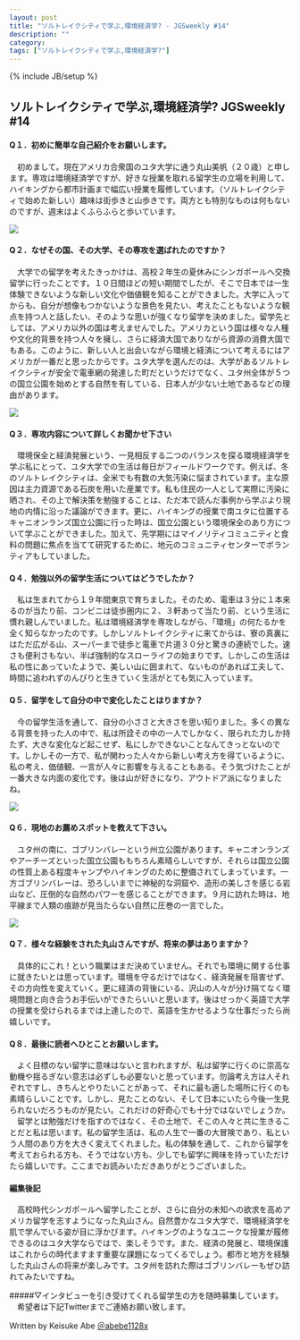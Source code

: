 ```yaml
---
layout: post
title: "ソルトレイクシティで学ぶ,環境経済学? - JGSweekly #14"
description: ""
category: 
tags: ["ソルトレイクシティで学ぶ,環境経済学?"]
---
```

{% include JB/setup %}

## ソルトレイクシティで学ぶ,環境経済学? JGSweekly #14

#### Q１．初めに簡単な自己紹介をお願いします。

　初めまして。現在アメリカ合衆国のユタ大学に通う丸山美帆（２０歳）と申します。専攻は環境経済学ですが、好きな授業を取れる留学生の立場を利用して、ハイキングから都市計画まで幅広い授業を履修しています。（ソルトレイクシティで始めた新しい）趣味は街歩きと山歩きです。両方とも特別なものは何もないのですが、週末はよくふらふらと歩いています。

![]({{site.url}}/assets/uploads/14/utah.jpg)

#### Q２．なぜその国、その大学、その専攻を選ばれたのですか？

　大学での留学を考えたきっかけは、高校２年生の夏休みにシンガポールへ交換留学に行ったことです。１０日間ほどの短い期間でしたが、そこで日本では一生体験できないような新しい文化や価値観を知ることができました。大学に入ってからも、自分が想像もつかないような景色を見たい、考えたこともないような観点を持つ人と話したい、そのような思いが強くなり留学を決めました。留学先としては、アメリカ以外の国は考えませんでした。アメリカという国は様々な人種や文化的背景を持つ人々を擁し、さらに経済大国でありながら資源の消費大国でもある。このように、新しい人と出会いながら環境と経済について考えるにはアメリカが一番だと思ったからです。ユタ大学を選んだのは、大学があるソルトレイクシティが安全で電車網の発達した町だというだけでなく、ユタ州全体が５つの国立公園を始めとする自然を有している、日本人が少ない土地であるなどの理由があります。

![]({{site.url}}/assets/uploads/14/lib.jpg)

#### Q３．専攻内容について詳しくお聞かせ下さい
　環境保全と経済発展という、一見相反する二つのバランスを探る環境経済学を学ぶ私にとって、ユタ大学での生活は毎日がフィールドワークです。例えば、冬のソルトレイクシティは、全米でも有数の大気汚染に悩まされています。主な原因は主力資源である石炭を用いた産業です。私も住民の一人として実際に汚染に晒され、その上で解決策を勉強することは、ただ本で読んだ事例から学ぶより現地の内情に沿った議論ができます。更に、ハイキングの授業で南ユタに位置するキャニオンランズ国立公園に行った時は、国立公園という環境保全のあり方について学ぶことができました。加えて、先学期にはマイノリティコミュニティと食料の問題に焦点を当てて研究するために、地元のコミュニティセンターでボランティアもしていました。

#### Q４．勉強以外の留学生活についてはどうでしたか？

　私は生まれてから１９年間東京で育ちました。そのため、電車は３分に１本来るのが当たり前、コンビニは徒歩圏内に２、３軒あって当たり前、という生活に慣れ親しんでいました。私は環境経済学を専攻しながら、「環境」の何たるかを全く知らなかったのです。しかしソルトレイクシティに来てからは、寮の真裏にはただ広がる山、スーパーまで徒歩と電車で片道３０分と驚きの連続でした。速さも便利さもない、半ば強制的なスローライフの始まりです。しかしこの生活は私の性にあっていたようで、美しい山に囲まれて、ないものがあれば工夫して、時間に追われずのんびりと生きていく生活がとても気に入っています。

#### Q５．留学をして自分の中で変化したことはりますか？

　今の留学生活を通して、自分の小ささと大きさを思い知りました。多くの異なる背景を持った人の中で、私は所詮その中の一人でしかなく、限られた力しか持たず、大きな変化など起こせず、私にしかできないことなんてきっとないのです。しかしその一方で、私が関わった人々から新しい考え方を得ているように、私の考え、価値観、一言が人々に影響を与えることもある。そう気づけたことが一番大きな内面の変化です。後は山が好きになり、アウトドア派になりましたね。

![]({{site.url}}/assets/uploads/14/national_park.jpg)

#### Q６．現地のお薦めスポットを教えて下さい。

　ユタ州の南に、ゴブリンバレーという州立公園があります。キャニオンランズやアーチーズといった国立公園ももちろん素晴らしいですが、それらは国立公園の性質上ある程度キャンプやハイキングのために整備されてしまっています。一方ゴブリンバレーは、恐ろしいまでに神秘的な洞窟や、造形の美しさを感じる岩山など、圧倒的な自然のパワーを感じることができます。９月に訪れた時は、地平線まで人類の痕跡が見当たらない自然に圧巻の一言でした。

![]({{site.url}}/assets/uploads/14/valley.jpg)

#### Q７．様々な経験をされた丸山さんですが、将来の夢はありますか？

　具体的にこれ！という職業はまだ決めていません。それでも環境に関する仕事に就きたいとは思っています。環境を守るだけではなく、経済発展を阻害せず、その方向性を変えていく。更に経済の背後にいる、沢山の人々が分け隔てなく環境問題と向き合うお手伝いができたらいいと思います。後はせっかく英語で大学の授業を受けられるまでは上達したので、英語を生かせるような仕事だったら尚嬉しいです。

#### Q８．最後に読者へひとことお願いします。

　よく目標のない留学に意味はないと言われますが、私は留学に行くのに崇高な動機や揺るぎない意志は必ずしも必要ないと思っています。勿論考え方は人それぞれですし、きちんとやりたいことがあって、それに最も適した場所に行くのも素晴らしいことです。しかし、見たことのない、そして日本にいたら今後一生見られないだろうものが見たい。これだけの好奇心でも十分ではないでしょうか。
　留学とは勉強だけを指すのではなく、その土地で、そこの人々と共に生きることだと私は思います。私の留学生活は、私の人生で一番の大冒険であり、私という人間のあり方を大きく変えてくれました。私の体験を通して、これから留学を考えておられる方も、そうではない方も、少しでも留学に興味を持っていただけたら嬉しいです。ここまでお読みいただきありがとうございました。

#### 編集後記
　高校時代シンガポールへ留学したことが、さらに自分の未知への欲求を高めアメリカ留学を志すようになった丸山さん。自然豊かなユタ大学で、環境経済学を肌で学んでいる姿が目に浮かびます。ハイキングのようなユニークな授業が履修できるのはユタ大学ならではで、楽しそうです。また、経済の発展と、環境保護はこれからの時代ますます重要な課題になってくるでしょう。都市と地方を経験した丸山さんの将来が楽しみです。ユタ州を訪れた際はゴブリンバレーもぜひ訪れてみたいですね。

#####▽インタビューを引き受けてくれる留学生の方を随時募集しています。
　希望者は下記Twitterまでご連絡お願い致します。

Written by Keisuke Abe [＠abebe1128x](https://twitter.com/abebe1128x)
